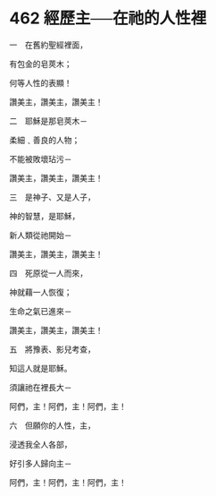 # 462 經歷主──在祂的人性裡

一　在舊約聖經裡面，

有包金的皂莢木；

何等人性的表顯！

讚美主，讚美主，讚美主！

二　耶穌是那皂莢木－

柔細﹑善良的人物；

不能被敗壞玷污－

讚美主，讚美主，讚美主！

三　是神子、又是人子，

神的智慧，是耶穌，

新人類從祂開始－

讚美主，讚美主，讚美主！

四　死原從一人而來，

神就藉一人恢復；

生命之氣已進來－

讚美主，讚美主，讚美主！

五　將豫表、影兒考查，

知這人就是耶穌。

須讓祂在裡長大－

阿們，主！阿們，主！阿們，主！

六　但願你的人性，主，

浸透我全人各部，

好引多人歸向主－

阿們，主！阿們，主！阿們，主！

